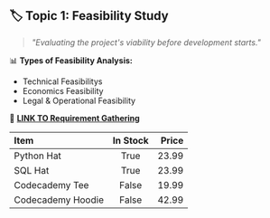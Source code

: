 ## 🏷️ Topic 1: **Feasibility Study**

> *"Evaluating the project's viability before development starts."*

📊 **Types of Feasibility Analysis:**

* Technical Feasibilitys
* Economics Feasibility
* Legal & Operational Feasibility

📄 [**LINK TO Requirement Gathering**]($INTERNAL_TOPIC_LINK)

| Item              | In Stock | Price |
| :---------------- | :------: | ----: |
| Python Hat        |   True   | 23.99 |
| SQL Hat           |   True   | 23.99 |
| Codecademy Tee    |   False  | 19.99 |
| Codecademy Hoodie |   False  | 42.99 |